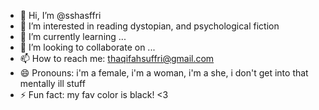 - 👋 Hi, I’m @sshasffri
- 👀 I’m interested in reading dystopian, and psychological fiction
- 🌱 I’m currently learning ...
- 💞️ I’m looking to collaborate on ...
- 📫 How to reach me: thaqifahsuffri@gmail.com
- 😄 Pronouns: i'm a female, i'm a woman, i'm a she, i don't get into that mentally ill stuff
- ⚡ Fun fact: my fav color is black! <3 

<!---
sshasffri/sshasffri is a ✨ special ✨ repository because its `README.md` (this file) appears on your GitHub profile.
You can click the Preview link to take a look at your changes.
--->
